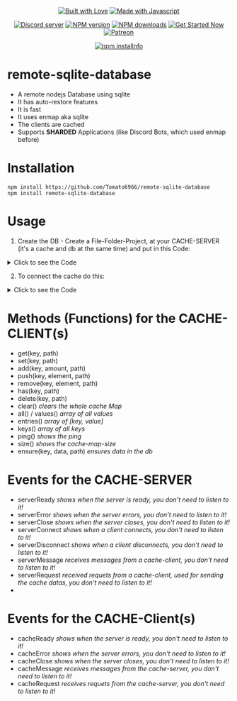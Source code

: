 <div align="center">
  <p> 
    <a href="https://discord.gg/milrato" title="Join our Discord Server"><img alt="Built with Love" src="https://forthebadge.com/images/badges/built-with-love.svg"></a>
    <a href="https://discord.gg/milrato" title="Join our Discord Server"><img alt="Made with Javascript" src="https://forthebadge.com/images/badges/made-with-javascript.svg"></a>
  </p>
  <p>
    <a href="https://discord.gg/milrato"><img src="https://discord.com/api/guilds/773668217163218944/embed.png" alt="Discord server"/></a>
    <a href="https://www.npmjs.com/package/remote-sqlite-database"><img src="https://img.shields.io/npm/v/remote-sqlite-database.svg?maxAge=3600" alt="NPM version" /></a>
    <a href="https://www.npmjs.com/package/remote-sqlite-database"><img src="https://img.shields.io/npm/dt/remote-sqlite-database.svg?maxAge=3600" alt="NPM downloads" /></a>
    <a href="https://discord.gg/milrato"><img src="https://maintained.cc/SDBagel/Maintained/2?" alt="Get Started Now"></a>
    <a href="https://www.paypal.com/MilratoDevelopment"><img src="https://img.shields.io/badge/donate-patreon-F96854.svg" alt="Patreon" /></a>
  </p>
  <p>
    <a href="https://npmjs.com/package/remote-sqlite-database/"><img src="https://nodei.co/npm/remote-sqlite-database.png?downloads=true&stars=true" alt="npm installnfo" /></a>
  </p>
</div>

# remote-sqlite-database
- A remote nodejs Database using sqlite
- It has auto-restore features
- It is fast
- It uses enmap aka sqlite
- The clients are cached
- Supports **SHARDED** Applications (like Discord Bots, which used enmap before)

# Installation
```
npm install https://github.com/Tomato6966/remote-sqlite-database
npm install remote-sqlite-database
```

# Usage
1. Create the DB  - Create a File-Folder-Project, at your CACHE-SERVER (it's a cache and db at the same time) and put in this Code:

<details>
  <summary>Click to see the Code</summary>

```js
const { remoteCacheServer } = require("remote-sqlite-database");

const Server = new remoteCacheServer({
    username: "TheUserNameForTheCacheServer",
    password: "ThePasswordForTheCacheServer",
    name: "databaseName",
    dataDir: "./path/to/database/",
    port: 4040, // Any port
    tls: true,
    debug: false // if enabled u see all the actions ;)
});
// Following Events are optional
Server
    .on("serverReady", () => {
        console.log("DatabaseCacheServer ready and waiting for connections");
    })
    .on("serverError", (error) => {
        console.error("DatabaseCacheServer error, ERROR:\n", error, "\n---\n");
    })
    .on("serverClose", (reason) => {
        console.log("DatabaseCacheServer closed");
    })
    .on("serverConnect", (connection, payload) => {
        console.log("DatabaseCacheServer a Client Connected");
    })
    .on("serverDisconnect", (connection, reason) => {
        console.log("DatabaseCacheServer a Client Disconnected");
    })
    .on("serverMessage", (message) => {
        // console.log("DatabaseCacheServer, received a Message", message);
    })
    .on("serverRequest", async (request, response, client) => {
        // console.log("DatabaseCacheRequest, received a Request", request);
    });
```
  
</details>

2. To connect the cache do this:

<details>
  <summary>Click to see the Code</summary>

```js
const { remoteCacheClient } = require("remote-sqlite-database");
const client = new remoteCacheClient({
    username: "db_cache",
    password: "db_cache",
    host: "localhost",
    port: 5000,
    tls: true,
    // keyNotInCacheResponse: null, // optional I like to use "null";
})

// following events are optional
client
    .on("cacheReady", () => {
        console.log("DATABASECACHECLIENT ready and connected");
    })
    .on("cacheError", (error) => {
        console.error("DATABASECACHECLIENT error, ERROR:\n", error, "\n---\n");
    })
    .on("cacheClose", (reason) => {
        console.log("DATABASECACHECLIENT closed, REASON?:\n", reason, "\n---\n");
    })
    .on("cacheMessage", (message) => {
        console.log("message", message);
    })
    .on("cacheRequest", async (request, response, client) => {
        console.log("REQUEST", request);
    });

// example usage
async function yourProgram(){
    await client.set("hi", "bye").then(console.log).catch(console.error);
    await client.get("hi").then(console.log).catch(console.error);
    await client.set("array", []).then(console.log).catch(console.error);
    await client.push("array", "element").then(console.log).catch(console.error);
    await client.push("array", "element2").then(console.log).catch(console.error);
    await client.size().then(console.log).catch(console.error);
    await client.get("array").then(console.log).catch(console.error);
    await client.all().then(console.log).catch(console.error);
}

yourProgram();
```
</details>

# Methods (Functions) for the CACHE-CLIENT(s)

- get(key, path)
- set(key, path)
- add(key, amount, path)
- push(key, element, path)
- remove(key, element, path)
- has(key, path)
- delete(key, path)
- clear() *clears the whole cache Map*
- all() / values() *array of all values*
- entries() *array of [key, value]*
- keys() *array of all keys*
- ping() *shows the ping*
- size() *shows the cache-map-size*
- ensure(key, data, path) *ensures data in the db*

# Events for the CACHE-SERVER

- serverReady *shows when the server is ready, you don't need to listen to it!*
- serverError *shows when the server errors, you don't need to listen to it!*
- serverClose *shows when the server closes, you don't need to listen to it!*
- serverConnect *shows when a client connects, you don't need to listen to it!*
- serverDisconnect *shows when a client disconnects, you don't need to listen to it!*
- serverMessage *receives messages from a cache-client, you don't need to listen to it!*
- serverRequest *received requets from a cache-client, used for sending the cache datas, you don't need to listen to it!*
- 
# Events for the CACHE-Client(s)

- cacheReady *shows when the server is ready, you don't need to listen to it!*
- cacheError *shows when the server errors, you don't need to listen to it!*
- cacheClose *shows when the server closes, you don't need to listen to it!*
- cacheMessage *receives messages from the cache-server, you don't need to listen to it!*
- cacheRequest *receives requets from the cache-server, you don't need to listen to it!*
